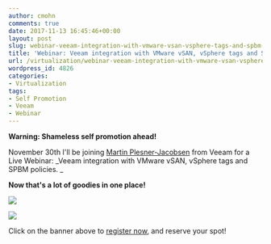 ```yaml
---
author: cmohn
comments: true
date: 2017-11-13 16:45:46+00:00
layout: post
slug: webinar-veeam-integration-with-vmware-vsan-vsphere-tags-and-spbm-policies
title: 'Webinar: Veeam integration with VMware vSAN, vSphere tags and SPBM policies'
url: /virtualization/webinar-veeam-integration-with-vmware-vsan-vsphere-tags-and-spbm-policies/
wordpress_id: 4826
categories:
- Virtualization
tags:
- Self Promotion
- Veeam
- Webinar
---
```


**Warning: Shameless self promotion ahead!**

November 30th I'll be joining [Martin Plesner-Jacobsen](https://twitter.com/mplesnerj) from Veeam for a Live Webinar: _Veeam integration with VMware vSAN, vSphere tags and SPBM policies. _

**Now that's a lot of goodies in one place!**

<!--more-->


[**![](/img/250x250_webinar-1.png)**](https://go.veeam.com/webinar-integration-vmware-vsan-vsphere-spbm-policies?ccode=blogger_CMohn_q042017)



![](/img/Screenshot-2017-11-09-12.45.40.png)

Click on the banner above to [register now](https://go.veeam.com/webinar-integration-vmware-vsan-vsphere-spbm-policies?ccode=blogger_CMohn_q042017), and reserve your spot!
